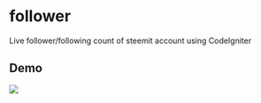 # follower
Live follower/following count of steemit account using CodeIgniter

## Demo
![](https://steemitimages.com/640x0/https://cdn.steemitimages.com/DQmU3wkxP5H6u8wT9dNoZ9Zewe7egYX88Y9R6QCkk5AL8Z2/Screen%20Shot%202019-03-22%20at%2023.53.06.png)
